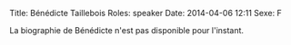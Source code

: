 Title: Bénédicte Taillebois
Roles: speaker
Date: 2014-04-06 12:11
Sexe: F

La biographie de Bénédicte n'est pas disponible pour l'instant.



